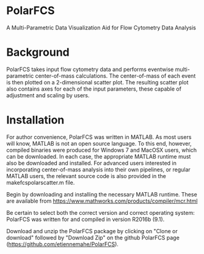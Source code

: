 # PolarFCS
A Multi-Parametric Data Visualization Aid for Flow Cytometry Data Analysis

# Background
PolarFCS takes input flow cytometry data and performs eventwise multi-parametric center-of-mass calculations. The center-of-mass of each event is then plotted on a 2-dimensional scatter plot. The resulting scatter plot also contains axes for each of the input parameters, these capable of adjustment and scaling by users. 

# Installation
For author convenience, PolarFCS was written in MATLAB. As most users will know, MATLAB is not an open source language. To this end, however, compiled binaries were produced for Windows 7 and MacOSX users, which can be downloaded. In each case, the appropriate MATLAB runtime must also be downloaded and installed. For advanced users interested in incorporating center-of-mass analysis into their own pipelines, or regular MATLAB users, the relevant source code is also provided in the makefcspolarscatter.m file.

Begin by downloading and installing the necessary MATLAB runtime. These are available from https://www.mathworks.com/products/compiler/mcr.html 

Be certain to select both the correct version and correct operating system: PolarFCS was written for and compiled in version R2016b (9.1).

Download and unzip the PolarFCS package by clicking on "Clone or download" followed by "Download Zip" on the github PolarFCS page (https://github.com/etiennemahe/PolarFCS).

